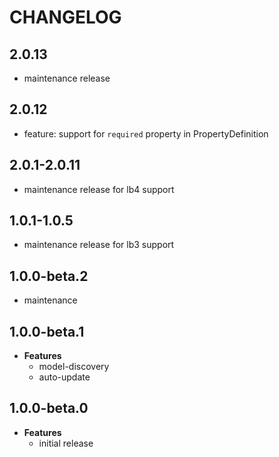 # CHANGELOG

## 2.0.13

- maintenance release

## 2.0.12

- feature: support for `required` property in PropertyDefinition

## 2.0.1-2.0.11

- maintenance release for lb4 support

## 1.0.1-1.0.5

- maintenance release for lb3 support

## 1.0.0-beta.2

- maintenance

## 1.0.0-beta.1

- **Features**
  - model-discovery
  - auto-update

## 1.0.0-beta.0

- **Features**
  - initial release
